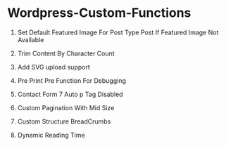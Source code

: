 # Wordpress-Custom-Functions

1. Set Default Featured Image For Post Type Post If Featured Image Not Available

2. Trim Content By Character Count

3. Add SVG upload support

4. Pre Print Pre Function For Debugging

5. Contact Form 7 Auto p Tag Disabled

6. Custom Pagination With Mid Size

7. Custom Structure BreadCrumbs

8. Dynamic Reading Time